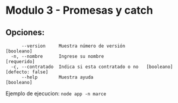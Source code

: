 # Modulo 3 - Promesas y catch 
## Opciones:
```
      --version     Muestra número de versión                         [booleano]
  -n, --nombre      Ingrese su nombre                                [requerido]
  -c, --contratado  Indica si esta contratado o no   [booleano] [defecto: false]
      --help        Muestra ayuda                                     [booleano]

```
Ejemplo de ejecucion: ``` node app -n marce  ```      

